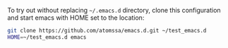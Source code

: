 To try out without replacing `~/.emacs.d` directory, clone this
configuration and start emacs with HOME set to the location:

```sh
git clone https://github.com/atomssa/emacs.d.git ~/test_emacs.d
HOME=~/test_emacs.d emacs
```
